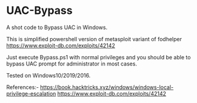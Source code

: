 # UAC-Bypass
A shot code to Bypass UAC in Windows.

This is simplified powershell version of metasploit variant of fodhelper https://www.exploit-db.com/exploits/42142

Just execute Bypass.ps1 with normal privileges and you should be able to bypass UAC prompt for administrator in most cases.

Tested on Windows10/2019/2016.

References:- 
https://book.hacktricks.xyz/windows/windows-local-privilege-escalation
https://www.exploit-db.com/exploits/42142


